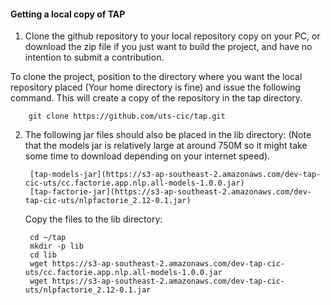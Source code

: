 #### Getting a local copy of TAP

1. Clone the github repository to your local repository copy on your PC, or
download the zip file if you just want to build the project, and have no intention
to submit a contribution.

To clone the project, position to the directory where you want the local repository placed
(Your home directory is fine) and issue the following command.
This will create a copy of the repository in the tap directory.

        git clone https://github.com/uts-cic/tap.git

2. The following jar files should also be placed in the lib directory:
   (Note that the models jar is relatively large at around 750M so it might take
   some time to download depending on your internet speed).


        [tap-models-jar](https://s3-ap-southeast-2.amazonaws.com/dev-tap-cic-uts/cc.factorie.app.nlp.all-models-1.0.0.jar)
        [tap-factorie-jar](https://s3-ap-southeast-2.amazonaws.com/dev-tap-cic-uts/nlpfactorie_2.12-0.1.jar)

    Copy the files to the lib directory:

        cd ~/tap
        mkdir -p lib
        cd lib
        wget https://s3-ap-southeast-2.amazonaws.com/dev-tap-cic-uts/cc.factorie.app.nlp.all-models-1.0.0.jar
        wget https://s3-ap-southeast-2.amazonaws.com/dev-tap-cic-uts/nlpfactorie_2.12-0.1.jar



